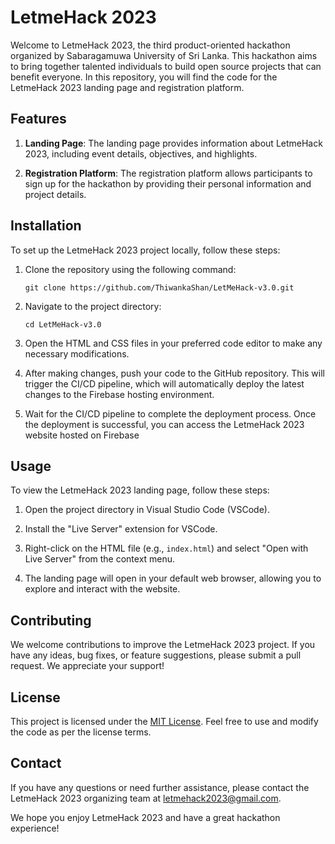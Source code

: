 # LetmeHack 2023

Welcome to LetmeHack 2023, the third product-oriented hackathon organized by Sabaragamuwa University of Sri Lanka. This hackathon aims to bring together talented individuals to build open source projects that can benefit everyone. In this repository, you will find the code for the LetmeHack 2023 landing page and registration platform.

## Features

1. **Landing Page**: The landing page provides information about LetmeHack 2023, including event details, objectives, and highlights.

2. **Registration Platform**: The registration platform allows participants to sign up for the hackathon by providing their personal information and project details.

## Installation

To set up the LetmeHack 2023 project locally, follow these steps:

1. Clone the repository using the following command:
   ```
   git clone https://github.com/ThiwankaShan/LetMeHack-v3.0.git
   ```

2. Navigate to the project directory:
   ```
   cd LetMeHack-v3.0
   ```

3. Open the HTML and CSS files in your preferred code editor to make any necessary modifications.

4. After making changes, push your code to the GitHub repository. This will trigger the CI/CD pipeline, which will automatically deploy the latest changes to the Firebase hosting environment.

5. Wait for the CI/CD pipeline to complete the deployment process. Once the deployment is successful, you can access the LetmeHack 2023 website hosted on Firebase

## Usage

To view the LetmeHack 2023 landing page, follow these steps:

1. Open the project directory in Visual Studio Code (VSCode).

2. Install the "Live Server" extension for VSCode.

3. Right-click on the HTML file (e.g., `index.html`) and select "Open with Live Server" from the context menu.

4. The landing page will open in your default web browser, allowing you to explore and interact with the website.

## Contributing

We welcome contributions to improve the LetmeHack 2023 project. If you have any ideas, bug fixes, or feature suggestions, please submit a pull request. We appreciate your support!

## License

This project is licensed under the [MIT License](LICENSE). Feel free to use and modify the code as per the license terms.

## Contact

If you have any questions or need further assistance, please contact the LetmeHack 2023 organizing team at [letmehack2023@gmail.com](mailto:letmehack2023@gmail.com).

We hope you enjoy LetmeHack 2023 and have a great hackathon experience!